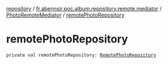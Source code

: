 [repository](../../index.md) / [fr.abennsir.poc.album.repository.remote.mediator](../index.md) / [PhotoRemoteMediator](index.md) / [remotePhotoRepository](./remote-photo-repository.md)

# remotePhotoRepository

`private val remotePhotoRepository: `[`RemotePhotoRepository`](../../fr.abennsir.poc.album.repository.remote/-remote-photo-repository/index.md)